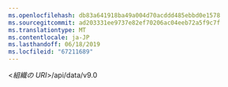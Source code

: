 ```yaml
---
ms.openlocfilehash: db83a641918ba49a004d70acddd485ebbd0e1578
ms.sourcegitcommit: ad203331ee9737e82ef70206ac04eeb72a5f9c7f
ms.translationtype: MT
ms.contentlocale: ja-JP
ms.lasthandoff: 06/18/2019
ms.locfileid: "67211689"
---
```

<*組織の URI*>/api/data/v9.0